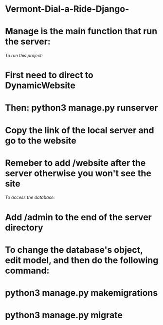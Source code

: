 # Vermont-Dial-a-Ride-Django-
# Manage is the main function that run the server:

###### To run this project: ######
# First need to direct to DynamicWebsite
# Then: python3 manage.py runserver
# Copy the link of the local server and go to the website
# Remeber to add /website after the server otherwise you won't see the site


###### To access the database: ######
# Add /admin to the end of the server directory
# To change the database's object, edit model, and then do the following command:
# python3 manage.py makemigrations
# python3 manage.py migrate
